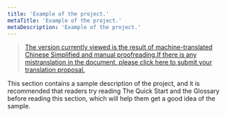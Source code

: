 ```yaml
---
title: 'Example of the project.'
metaTitle: 'Example of the project.'
metaDescription: 'Example of the project.'
---
```


> [The version currently viewed is the result of machine-translated Chinese Simplified and manual proofreading.If there is any mistranslation in the document, please click here to submit your translation proposal.](https://crwd.in/newbeclaptrap)

This section contains a sample description of the project, and it is recommended that readers try reading The Quick Start and the Glossary before reading this section, which will help them get a good idea of the sample.
